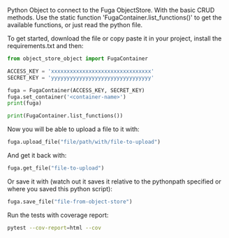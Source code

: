 Python Object to connect to the Fuga ObjectStore. With the basic CRUD methods. Use the static function 'FugaContainer.list_functions()' to get the available functions, or just read the python file.

To get started, download the file or copy paste it in your project, install the requirements.txt and then:

```python
from object_store_object import FugaContainer

ACCESS_KEY = 'xxxxxxxxxxxxxxxxxxxxxxxxxxxxxxxx'
SECRET_KEY = 'yyyyyyyyyyyyyyyyyyyyyyyyyyyyyyyy'

fuga = FugaContainer(ACCESS_KEY, SECRET_KEY)
fuga.set_container('<container-name>')
print(fuga)

print(FugaContainer.list_functions())
```

Now you will be able to upload a file to it with:

```python
fuga.upload_file("file/path/with/file-to-upload")
```

And get it back with:

```python
fuga.get_file("file-to-upload")
```

Or save it with (watch out it saves it relative to the pythonpath specified or where you saved this python script):
```python
fuga.save_file("file-from-object-store")
```

Run the tests with coverage report:

```bash
pytest --cov-report=html --cov
```
